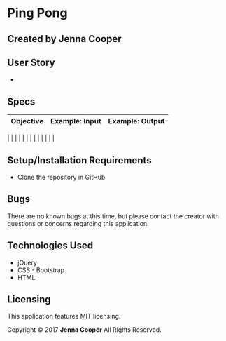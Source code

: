 # Ping Pong

## Created by Jenna Cooper


## User Story

*


## Specs

| Objective | Example: Input | Example: Output |
|:-------------:|:-------------:|:-------------:|
| 
|  |  |  |
|  |  |  |
|  |  |  |


## Setup/Installation Requirements

  * Clone the repository in GitHub




## Bugs
There are no known bugs at this time, but please contact the creator with questions or concerns regarding this application.


## Technologies Used

  * jQuery
  * CSS - Bootstrap
  * HTML


## Licensing
This application features MIT licensing.

Copyright &copy; 2017 **Jenna Cooper** All Rights Reserved.
